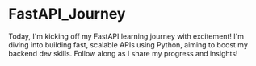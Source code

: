 # FastAPI_Journey
Today, I'm kicking off my FastAPI learning journey with excitement! I'm diving into building fast, scalable APIs using Python, aiming to boost my backend dev skills. Follow along as I share my progress and insights!
